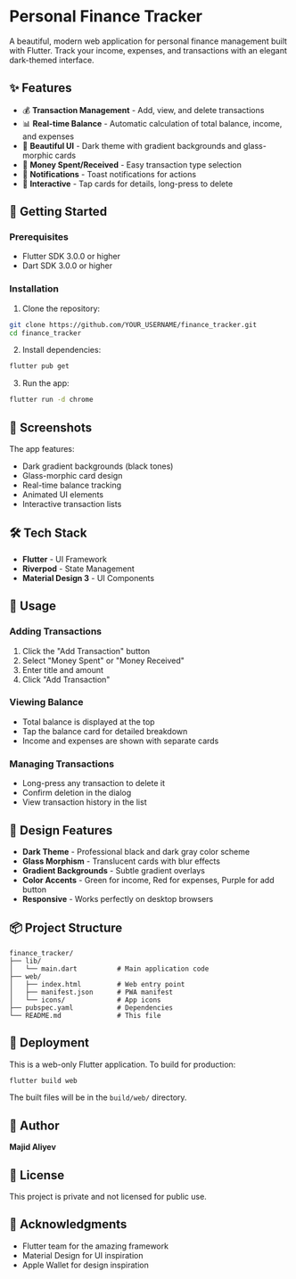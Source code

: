 # Personal Finance Tracker

A beautiful, modern web application for personal finance management built with Flutter. Track your income, expenses, and transactions with an elegant dark-themed interface.

## ✨ Features

- 💰 **Transaction Management** - Add, view, and delete transactions
- 📊 **Real-time Balance** - Automatic calculation of total balance, income, and expenses
- 🎨 **Beautiful UI** - Dark theme with gradient backgrounds and glass-morphic cards
- 📱 **Money Spent/Received** - Easy transaction type selection
- 🔔 **Notifications** - Toast notifications for actions
- 🎯 **Interactive** - Tap cards for details, long-press to delete

## 🚀 Getting Started

### Prerequisites

- Flutter SDK 3.0.0 or higher
- Dart SDK 3.0.0 or higher

### Installation

1. Clone the repository:

```bash
git clone https://github.com/YOUR_USERNAME/finance_tracker.git
cd finance_tracker
```

2. Install dependencies:

```bash
flutter pub get
```

3. Run the app:

```bash
flutter run -d chrome
```

## 📸 Screenshots

The app features:

- Dark gradient backgrounds (black tones)
- Glass-morphic card design
- Real-time balance tracking
- Animated UI elements
- Interactive transaction lists

## 🛠️ Tech Stack

- **Flutter** - UI Framework
- **Riverpod** - State Management
- **Material Design 3** - UI Components

## 📝 Usage

### Adding Transactions

1. Click the "Add Transaction" button
2. Select "Money Spent" or "Money Received"
3. Enter title and amount
4. Click "Add Transaction"

### Viewing Balance

- Total balance is displayed at the top
- Tap the balance card for detailed breakdown
- Income and expenses are shown with separate cards

### Managing Transactions

- Long-press any transaction to delete it
- Confirm deletion in the dialog
- View transaction history in the list

## 🎨 Design Features

- **Dark Theme** - Professional black and dark gray color scheme
- **Glass Morphism** - Translucent cards with blur effects
- **Gradient Backgrounds** - Subtle gradient overlays
- **Color Accents** - Green for income, Red for expenses, Purple for add button
- **Responsive** - Works perfectly on desktop browsers

## 📦 Project Structure

```
finance_tracker/
├── lib/
│   └── main.dart          # Main application code
├── web/
│   ├── index.html         # Web entry point
│   ├── manifest.json      # PWA manifest
│   └── icons/             # App icons
├── pubspec.yaml           # Dependencies
└── README.md              # This file
```

## 🚢 Deployment

This is a web-only Flutter application. To build for production:

```bash
flutter build web
```

The built files will be in the `build/web/` directory.

## 👤 Author

**Majid Aliyev**

## 📄 License

This project is private and not licensed for public use.

## 🙏 Acknowledgments

- Flutter team for the amazing framework
- Material Design for UI inspiration
- Apple Wallet for design inspiration
